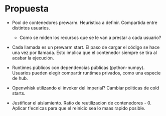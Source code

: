 # Propuesta

* Pool de contenedores prewarm. Heuristica a definir. Compartida entre distintos usuarios.

  * Como se miden los recursos que se le van a prestar a cada usuario?

* Cada llamada es un prewarm start. El paso de cargar el código se hace una vez por llamada. Esto implica que el contenedor siempre se tira al acabar la ejecución.

* Runtimes públicos con dependencias públicas (python-numpy). Usuarios pueden elegir compartir runtimes privados, como una especie de hub.

* Openwhisk utilizando el invoker del imperial? Cambiar politicas de cold starts.

* Justificar el aislamiento. Ratio de reutilizacion de contenedores - 0. Aplicar t'ecnicas para que el reinicio sea lo maas rapido posible.